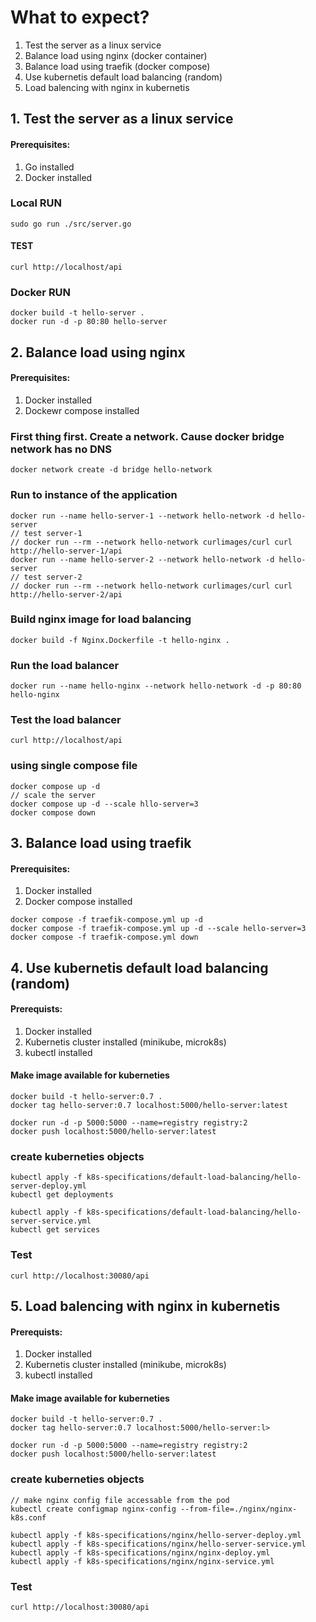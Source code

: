# What to expect?
1. Test the server as a linux service
2. Balance load using nginx (docker container)
3. Balance load using traefik (docker compose)
4. Use kubernetis default load balancing (random)
5. Load balencing with nginx in kubernetis


## 1. Test the server as a linux service
#### Prerequisites:
1. Go installed
2. Docker installed

### Local RUN
`sudo go run ./src/server.go`

#### TEST
`curl http://localhost/api`


### Docker RUN
```
docker build -t hello-server .
docker run -d -p 80:80 hello-server
```


## 2. Balance load using nginx
#### Prerequisites:
1. Docker installed
2. Dockewr compose installed

### First thing first. Create a network. Cause docker bridge network has no DNS
`docker network create -d bridge hello-network`

### Run to instance of the application
```
docker run --name hello-server-1 --network hello-network -d hello-server
// test server-1
// docker run --rm --network hello-network curlimages/curl curl http://hello-server-1/api
docker run --name hello-server-2 --network hello-network -d hello-server
// test server-2
// docker run --rm --network hello-network curlimages/curl curl http://hello-server-2/api
```


### Build nginx image for load balancing
`docker build -f Nginx.Dockerfile -t hello-nginx .`

### Run the load balancer
`docker run --name hello-nginx --network hello-network -d -p 80:80 hello-nginx`

### Test the load balancer
`curl http://localhost/api`


### using single compose file
```
docker compose up -d
// scale the server
docker compose up -d --scale hllo-server=3
docker compose down
```


## 3. Balance load using traefik
#### Prerequisites:
1. Docker installed 
2. Docker compose installed

```
docker compose -f traefik-compose.yml up -d
docker compose -f traefik-compose.yml up -d --scale hello-server=3
docker compose -f traefik-compose.yml down
```

## 4. Use kubernetis default load balancing (random)
#### Prerequists:
1. Docker installed
2. Kubernetis cluster installed (minikube, microk8s)
3. kubectl installed

#### Make image available for kuberneties
```
docker build -t hello-server:0.7 .
docker tag hello-server:0.7 localhost:5000/hello-server:latest

docker run -d -p 5000:5000 --name=registry registry:2
docker push localhost:5000/hello-server:latest
```

### create kuberneties objects
```
kubectl apply -f k8s-specifications/default-load-balancing/hello-server-deploy.yml
kubectl get deployments

kubectl apply -f k8s-specifications/default-load-balancing/hello-server-service.yml
kubectl get services
```

### Test
`curl http://localhost:30080/api`


## 5. Load balencing with nginx in kubernetis
#### Prerequists:
1. Docker installed
2. Kubernetis cluster installed (minikube, microk8s)
3. kubectl installed

#### Make image available for kuberneties
```
docker build -t hello-server:0.7 .
docker tag hello-server:0.7 localhost:5000/hello-server:l>

docker run -d -p 5000:5000 --name=registry registry:2
docker push localhost:5000/hello-server:latest
```

### create kuberneties objects
```
// make nginx config file accessable from the pod
kubectl create configmap nginx-config --from-file=./nginx/nginx-k8s.conf

kubectl apply -f k8s-specifications/nginx/hello-server-deploy.yml
kubectl apply -f k8s-specifications/nginx/hello-server-service.yml
kubectl apply -f k8s-specifications/nginx/nginx-deploy.yml
kubectl apply -f k8s-specifications/nginx/nginx-service.yml

```

### Test
`curl http://localhost:30080/api`

